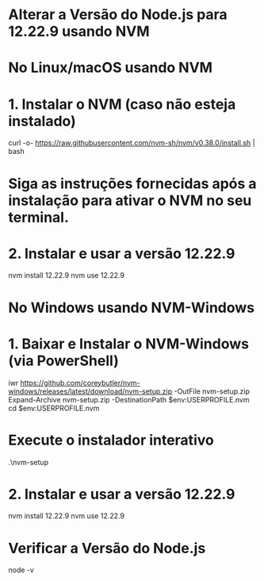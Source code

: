 
# Alterar a Versão do Node.js para 12.22.9 usando NVM

# No Linux/macOS usando NVM

# 1. Instalar o NVM (caso não esteja instalado)
curl -o- https://raw.githubusercontent.com/nvm-sh/nvm/v0.38.0/install.sh | bash

# Siga as instruções fornecidas após a instalação para ativar o NVM no seu terminal.

# 2. Instalar e usar a versão 12.22.9
nvm install 12.22.9
nvm use 12.22.9

# No Windows usando NVM-Windows

# 1. Baixar e Instalar o NVM-Windows (via PowerShell)
iwr https://github.com/coreybutler/nvm-windows/releases/latest/download/nvm-setup.zip -OutFile nvm-setup.zip
Expand-Archive nvm-setup.zip -DestinationPath $env:USERPROFILE\.nvm
cd $env:USERPROFILE\.nvm

# Execute o instalador interativo
.\nvm-setup

# 2. Instalar e usar a versão 12.22.9
nvm install 12.22.9
nvm use 12.22.9

# Verificar a Versão do Node.js
node -v
